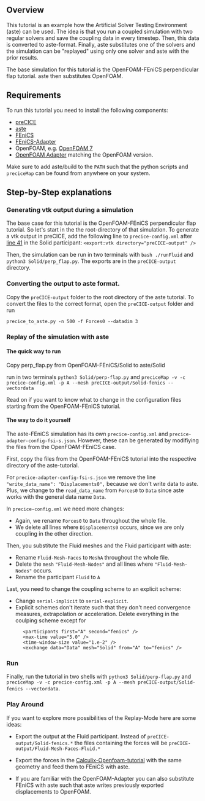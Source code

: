 ## Overview

This tutorial is an example how the Artificial Solver Testing Environment (aste) can be used. The idea is that you run a coupled simulation with two regular solvers and save the coupling data in every timestep. Then, this data is converted to aste-format. Finally, aste substitutes one of the solvers and the simulation can be "replayed" using only one solver and aste with the prior results.

The base simulation for this tutorial is the OpenFOAM-FEniCS perpendicular flap tutorial. aste then substitutes OpenFOAM.

## Requirements

To run this tutorial you need to install the following components:
- [preCICE](https://github.com/precice/precice/wiki/Get-preCICE)
- [aste](https://github.com/precice/aste/tree/develop)
- [FEniCS](https://fenicsproject.org/)
- [FEniCS-Adapter](https://github.com/precice/fenics-adapter)
- OpenFOAM, e.g. [OpenFOAM 7](https://openfoam.org/version/7/)
- [OpenFOAM Adapter](https://github.com/precice/openfoam-adapter/wiki/Building) matching the OpenFOAM version.

Make sure to add aste/build to the ```PATH``` such that the python scripts and ```preciceMap``` can be found from anywhere on your system.

## Step-by-Step explanations

### Generating vtk output during a simulation

The base case for this tutorial is the OpenFOAM-FEniCS perpendicular flap tutorial. So let's start in the the root-directory of that simulation.
To generate a vtk output in preCICE, add the following line to ```precice-config.xml``` after [line 41](https://github.com/precice/tutorials/blob/develop/FSI/flap_perp/OpenFOAM-FEniCS/precice-config.xml#L41) in the Solid participant:
```<export:vtk directory="preCICE-output" />```

Then, the simulation can be run in two terminals with ```bash ./runFluid``` and ```python3 Solid/perp_flap.py```.
The exports are in the ```preCICE-output``` directory.

### Converting the output to aste format.

Copy the ```preCICE-output``` folder to the root directory of the aste tutorial. 
To convert the files to the correct format, open the ```preCICE-output``` folder and run

```precice_to_aste.py -n 500 -f Forces0 --datadim 3```

### Replay of the simulation with aste

#### The quick way to run 
Copy perp_flap.py from OpenFOAM-FEniCS/Solid to aste/Solid

run in two terminals ```python3 Solid/perp-flap.py``` and ```preciceMap -v -c precice-config.xml -p A --mesh preCICE-output/Solid-fenics --vectordata```

Read on if you want to know what to change in the configuration files starting from the OpenFOAM-FEniCS tutorial.

#### The way to do it yourself

The aste-FEniCS simulation has its own ```precice-config.xml``` and ```precice-adapter-config-fsi-s.json```. 
However, these can be generated by modifiying the files from the OpenFOAM-FEniCS case. 

First, copy the files from the OpenFOAM-FEniCS tutorial into the respective directory of the aste-tutorial. 

For ```precice-adapter-config-fsi-s.json``` we remove the line ```"write_data_name": "Displacements0",``` because we don't write data to aste.
Plus, we change to the ```read_data_name``` from ```Forces0``` to ```Data``` since aste works with the general data name ```Data```.

In ```precice-config.xml``` we need more changes:

- Again, we rename ```Forces0``` to ```Data``` throughout the whole file.
- We delete all lines where ```Displacements0``` occurs, since we are only coupling in the other direction.


Then, you substitute the Fluid meshes and the Fluid participant with aste:

- Rename ```Fluid-Mesh-Faces``` to ```MeshA``` throughout the whole file.
- Delete the ```mesh``` ```"Fluid-Mesh-Nodes"``` and all lines where ```"Fluid-Mesh-Nodes"``` occurs.
- Rename the participant ```Fluid``` to ```A```

Last, you need to change the coupling scheme to an explicit scheme:

- Change ```serial-implicit``` to ```serial-explicit```.
- Explicit schemes don't iterate such that they don't need convergence measures, extrapolation or acceleration. Delete everything in the coulping scheme except for 
```
      <participants first="A" second="fenics" />
      <max-time value="5.0" />
      <time-window-size value="1.e-2" />
      <exchange data="Data" mesh="Solid" from="A" to="fenics" />
```

### Run

Finally, run the tutorial in two shells with ```python3 Solid/perp-flap.py``` and ```preciceMap -v -c precice-config.xml -p A --mesh preCICE-output/Solid-fenics --vectordata```.

### Play Around

If you want to explore more possibilities of the Replay-Mode here are some ideas:

- Export the output at the Fluid participant. Instead of ```preCICE-output/Solid-fenics.*``` the files containing the forces will be ```preCICE-output/Fluid-Mesh-Faces-Fluid.*```

- Export the forces in the [Calculix-Openfoam-tutorial](https://github.com/precice/tutorials/tree/master/FSI/flap_perp/OpenFOAM-CalculiX) with the same geometry and feed them to FEniCS with aste. 

- If you are familiar with the OpenFOAM-Adapter you can also substitute FEniCS with aste such that aste writes previously exported displacements to OpenFOAM.





